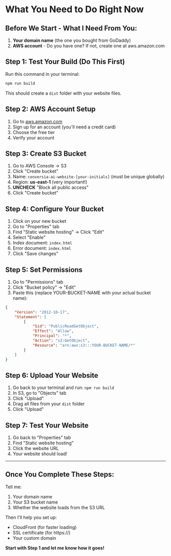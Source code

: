 # What You Need to Do Right Now

## Before We Start - What I Need From You:
1. **Your domain name** (the one you bought from GoDaddy)
2. **AWS account** - Do you have one? If not, create one at aws.amazon.com

## Step 1: Test Your Build (Do This First)
Run this command in your terminal:
```bash
npm run build
```
This should create a `dist` folder with your website files.

## Step 2: AWS Account Setup
1. Go to [aws.amazon.com](https://aws.amazon.com)
2. Sign up for an account (you'll need a credit card)
3. Choose the free tier
4. Verify your account

## Step 3: Create S3 Bucket
1. Go to AWS Console → S3
2. Click "Create bucket"
3. Name: `conversia-ai-website-[your-initials]` (must be unique globally)
4. Region: **us-east-1** (very important!)
5. **UNCHECK** "Block all public access"
6. Click "Create bucket"

## Step 4: Configure Your Bucket
1. Click on your new bucket
2. Go to "Properties" tab
3. Find "Static website hosting" → Click "Edit"
4. Select "Enable"
5. Index document: `index.html`
6. Error document: `index.html`
7. Click "Save changes"

## Step 5: Set Permissions
1. Go to "Permissions" tab
2. Click "Bucket policy" → "Edit"
3. Paste this (replace YOUR-BUCKET-NAME with your actual bucket name):

```json
{
    "Version": "2012-10-17",
    "Statement": [
        {
            "Sid": "PublicReadGetObject",
            "Effect": "Allow",
            "Principal": "*",
            "Action": "s3:GetObject",
            "Resource": "arn:aws:s3:::YOUR-BUCKET-NAME/*"
        }
    ]
}
```

## Step 6: Upload Your Website
1. Go back to your terminal and run: `npm run build`
2. In S3, go to "Objects" tab
3. Click "Upload"
4. Drag all files from your `dist` folder
5. Click "Upload"

## Step 7: Test Your Website
1. Go back to "Properties" tab
2. Find "Static website hosting"
3. Click the website URL
4. Your website should load!

---

## Once You Complete These Steps:
Tell me:
1. Your domain name
2. Your S3 bucket name
3. Whether the website loads from the S3 URL

Then I'll help you set up:
- CloudFront (for faster loading)
- SSL certificate (for https://)
- Your custom domain

**Start with Step 1 and let me know how it goes!**